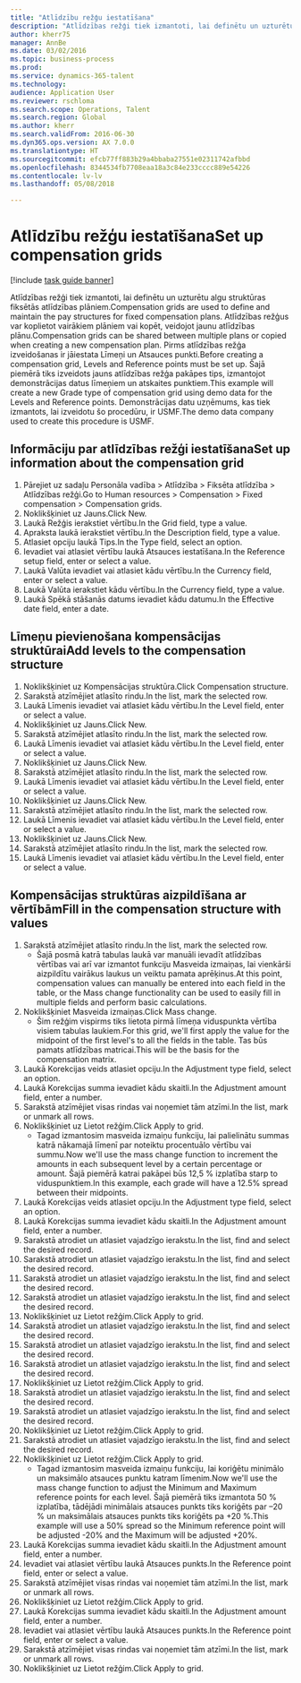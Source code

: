 ```yaml
--- 
title: "Atlīdzību režģu iestatīšana"
description: "Atlīdzības režģi tiek izmantoti, lai definētu un uzturētu algu struktūras fiksētās atlīdzības plāniem."
author: kherr75
manager: AnnBe
ms.date: 03/02/2016
ms.topic: business-process
ms.prod: 
ms.service: dynamics-365-talent
ms.technology: 
audience: Application User
ms.reviewer: rschloma
ms.search.scope: Operations, Talent
ms.search.region: Global
ms.author: kherr
ms.search.validFrom: 2016-06-30
ms.dyn365.ops.version: AX 7.0.0
ms.translationtype: HT
ms.sourcegitcommit: efcb77ff883b29a4bbaba27551e02311742afbbd
ms.openlocfilehash: 8344534fb7708eaa18a3c84e233cccc889e54226
ms.contentlocale: lv-lv
ms.lasthandoff: 05/08/2018

---
```

# <a name="set-up-compensation-grids"></a><span data-ttu-id="aa8bd-103">Atlīdzību režģu iestatīšana</span><span class="sxs-lookup"><span data-stu-id="aa8bd-103">Set up compensation grids</span></span>

[!include [task guide banner](../../includes/task-guide-banner.md)]

<span data-ttu-id="aa8bd-104">Atlīdzības režģi tiek izmantoti, lai definētu un uzturētu algu struktūras fiksētās atlīdzības plāniem.</span><span class="sxs-lookup"><span data-stu-id="aa8bd-104">Compensation grids are used to define and maintain the pay structures for fixed compensation plans.</span></span> <span data-ttu-id="aa8bd-105">Atlīdzības režģus var koplietot vairākiem plāniem vai kopēt, veidojot jaunu atlīdzības plānu.</span><span class="sxs-lookup"><span data-stu-id="aa8bd-105">Compensation grids can be shared between multiple plans or copied when creating a new compensation plan.</span></span>  <span data-ttu-id="aa8bd-106">Pirms atlīdzības režģa izveidošanas ir jāiestata Līmeņi un Atsauces punkti.</span><span class="sxs-lookup"><span data-stu-id="aa8bd-106">Before creating a compensation grid, Levels and Reference points must be set up.</span></span> <span data-ttu-id="aa8bd-107">Šajā piemērā tiks izveidots jauns atlīdzības režģa pakāpes tips, izmantojot demonstrācijas datus līmeņiem un atskaites punktiem.</span><span class="sxs-lookup"><span data-stu-id="aa8bd-107">This example will create a new Grade type of compensation grid using demo data for the Levels and Reference points.</span></span> <span data-ttu-id="aa8bd-108">Demonstrācijas datu uzņēmums, kas tiek izmantots, lai izveidotu šo procedūru, ir USMF.</span><span class="sxs-lookup"><span data-stu-id="aa8bd-108">The demo data company used to create this procedure is USMF.</span></span>


## <a name="set-up-information-about-the-compensation-grid"></a><span data-ttu-id="aa8bd-109">Informāciju par atlīdzības režģi iestatīšana</span><span class="sxs-lookup"><span data-stu-id="aa8bd-109">Set up information about the compensation grid</span></span>
1. <span data-ttu-id="aa8bd-110">Pārejiet uz sadaļu Personāla vadība > Atlīdzība > Fiksēta atlīdzība > Atlīdzības režģi.</span><span class="sxs-lookup"><span data-stu-id="aa8bd-110">Go to Human resources > Compensation > Fixed compensation > Compensation grids.</span></span>
2. <span data-ttu-id="aa8bd-111">Noklikšķiniet uz Jauns.</span><span class="sxs-lookup"><span data-stu-id="aa8bd-111">Click New.</span></span>
3. <span data-ttu-id="aa8bd-112">Laukā Režģis ierakstiet vērtību.</span><span class="sxs-lookup"><span data-stu-id="aa8bd-112">In the Grid field, type a value.</span></span>
4. <span data-ttu-id="aa8bd-113">Apraksta laukā ierakstiet vērtību.</span><span class="sxs-lookup"><span data-stu-id="aa8bd-113">In the Description field, type a value.</span></span>
5. <span data-ttu-id="aa8bd-114">Atlasiet opciju laukā Tips.</span><span class="sxs-lookup"><span data-stu-id="aa8bd-114">In the Type field, select an option.</span></span>
6. <span data-ttu-id="aa8bd-115">Ievadiet vai atlasiet vērtību laukā Atsauces iestatīšana.</span><span class="sxs-lookup"><span data-stu-id="aa8bd-115">In the Reference setup field, enter or select a value.</span></span>
7. <span data-ttu-id="aa8bd-116">Laukā Valūta ievadiet vai atlasiet kādu vērtību.</span><span class="sxs-lookup"><span data-stu-id="aa8bd-116">In the Currency field, enter or select a value.</span></span>
8. <span data-ttu-id="aa8bd-117">Laukā Valūta ierakstiet kādu vērtību.</span><span class="sxs-lookup"><span data-stu-id="aa8bd-117">In the Currency field, type a value.</span></span>
9. <span data-ttu-id="aa8bd-118">Laukā Spēkā stāšanās datums ievadiet kādu datumu.</span><span class="sxs-lookup"><span data-stu-id="aa8bd-118">In the Effective date field, enter a date.</span></span>

## <a name="add-levels-to-the-compensation-structure"></a><span data-ttu-id="aa8bd-119">Līmeņu pievienošana kompensācijas struktūrai</span><span class="sxs-lookup"><span data-stu-id="aa8bd-119">Add levels to the compensation structure</span></span>
1. <span data-ttu-id="aa8bd-120">Noklikšķiniet uz Kompensācijas struktūra.</span><span class="sxs-lookup"><span data-stu-id="aa8bd-120">Click Compensation structure.</span></span>
2. <span data-ttu-id="aa8bd-121">Sarakstā atzīmējiet atlasīto rindu.</span><span class="sxs-lookup"><span data-stu-id="aa8bd-121">In the list, mark the selected row.</span></span>
3. <span data-ttu-id="aa8bd-122">Laukā Līmenis ievadiet vai atlasiet kādu vērtību.</span><span class="sxs-lookup"><span data-stu-id="aa8bd-122">In the Level field, enter or select a value.</span></span>
4. <span data-ttu-id="aa8bd-123">Noklikšķiniet uz Jauns.</span><span class="sxs-lookup"><span data-stu-id="aa8bd-123">Click New.</span></span>
5. <span data-ttu-id="aa8bd-124">Sarakstā atzīmējiet atlasīto rindu.</span><span class="sxs-lookup"><span data-stu-id="aa8bd-124">In the list, mark the selected row.</span></span>
6. <span data-ttu-id="aa8bd-125">Laukā Līmenis ievadiet vai atlasiet kādu vērtību.</span><span class="sxs-lookup"><span data-stu-id="aa8bd-125">In the Level field, enter or select a value.</span></span>
7. <span data-ttu-id="aa8bd-126">Noklikšķiniet uz Jauns.</span><span class="sxs-lookup"><span data-stu-id="aa8bd-126">Click New.</span></span>
8. <span data-ttu-id="aa8bd-127">Sarakstā atzīmējiet atlasīto rindu.</span><span class="sxs-lookup"><span data-stu-id="aa8bd-127">In the list, mark the selected row.</span></span>
9. <span data-ttu-id="aa8bd-128">Laukā Līmenis ievadiet vai atlasiet kādu vērtību.</span><span class="sxs-lookup"><span data-stu-id="aa8bd-128">In the Level field, enter or select a value.</span></span>
10. <span data-ttu-id="aa8bd-129">Noklikšķiniet uz Jauns.</span><span class="sxs-lookup"><span data-stu-id="aa8bd-129">Click New.</span></span>
11. <span data-ttu-id="aa8bd-130">Sarakstā atzīmējiet atlasīto rindu.</span><span class="sxs-lookup"><span data-stu-id="aa8bd-130">In the list, mark the selected row.</span></span>
12. <span data-ttu-id="aa8bd-131">Laukā Līmenis ievadiet vai atlasiet kādu vērtību.</span><span class="sxs-lookup"><span data-stu-id="aa8bd-131">In the Level field, enter or select a value.</span></span>
13. <span data-ttu-id="aa8bd-132">Noklikšķiniet uz Jauns.</span><span class="sxs-lookup"><span data-stu-id="aa8bd-132">Click New.</span></span>
14. <span data-ttu-id="aa8bd-133">Sarakstā atzīmējiet atlasīto rindu.</span><span class="sxs-lookup"><span data-stu-id="aa8bd-133">In the list, mark the selected row.</span></span>
15. <span data-ttu-id="aa8bd-134">Laukā Līmenis ievadiet vai atlasiet kādu vērtību.</span><span class="sxs-lookup"><span data-stu-id="aa8bd-134">In the Level field, enter or select a value.</span></span>

## <a name="fill-in-the-compensation-structure-with-values"></a><span data-ttu-id="aa8bd-135">Kompensācijas struktūras aizpildīšana ar vērtībām</span><span class="sxs-lookup"><span data-stu-id="aa8bd-135">Fill in the compensation structure with values</span></span>
1. <span data-ttu-id="aa8bd-136">Sarakstā atzīmējiet atlasīto rindu.</span><span class="sxs-lookup"><span data-stu-id="aa8bd-136">In the list, mark the selected row.</span></span>
    * <span data-ttu-id="aa8bd-137">Šajā posmā katrā tabulas laukā var manuāli ievadīt atlīdzības vērtības vai arī var izmantot funkciju Masveida izmaiņas, lai vienkārši aizpildītu vairākus laukus un veiktu pamata aprēķinus.</span><span class="sxs-lookup"><span data-stu-id="aa8bd-137">At this point, compensation values can manually be entered into each field in the table, or the Mass change functionality can be used to easily fill in multiple fields and perform basic calculations.</span></span>  
2. <span data-ttu-id="aa8bd-138">Noklikšķiniet Masveida izmaiņas.</span><span class="sxs-lookup"><span data-stu-id="aa8bd-138">Click Mass change.</span></span>
    * <span data-ttu-id="aa8bd-139">Šim režģim vispirms tiks lietota pirmā līmeņa viduspunkta vērtība visiem tabulas laukiem.</span><span class="sxs-lookup"><span data-stu-id="aa8bd-139">For this grid, we'll first apply the value for the midpoint of the first level's to all the fields in the table.</span></span> <span data-ttu-id="aa8bd-140">Tas būs pamats atlīdzības matricai.</span><span class="sxs-lookup"><span data-stu-id="aa8bd-140">This will be the basis for the compensation matrix.</span></span>  
3. <span data-ttu-id="aa8bd-141">Laukā Korekcijas veids atlasiet opciju.</span><span class="sxs-lookup"><span data-stu-id="aa8bd-141">In the Adjustment type field, select an option.</span></span>
4. <span data-ttu-id="aa8bd-142">Laukā Korekcijas summa ievadiet kādu skaitli.</span><span class="sxs-lookup"><span data-stu-id="aa8bd-142">In the Adjustment amount field, enter a number.</span></span>
5. <span data-ttu-id="aa8bd-143">Sarakstā atzīmējiet visas rindas vai noņemiet tām atzīmi.</span><span class="sxs-lookup"><span data-stu-id="aa8bd-143">In the list, mark or unmark all rows.</span></span>
6. <span data-ttu-id="aa8bd-144">Noklikšķiniet uz Lietot režģim.</span><span class="sxs-lookup"><span data-stu-id="aa8bd-144">Click Apply to grid.</span></span>
    * <span data-ttu-id="aa8bd-145">Tagad izmantosim masveida izmaiņu funkciju, lai palielinātu summas katrā nākamajā līmenī par noteiktu procentuālo vērtību vai summu.</span><span class="sxs-lookup"><span data-stu-id="aa8bd-145">Now we'll use the mass change function to increment the amounts in each subsequent level by a certain percentage or amount.</span></span> <span data-ttu-id="aa8bd-146">Šajā piemērā katrai pakāpei būs 12,5 % izplatība starp to viduspunktiem.</span><span class="sxs-lookup"><span data-stu-id="aa8bd-146">In this example, each grade will have a 12.5% spread between their midpoints.</span></span>  
7. <span data-ttu-id="aa8bd-147">Laukā Korekcijas veids atlasiet opciju.</span><span class="sxs-lookup"><span data-stu-id="aa8bd-147">In the Adjustment type field, select an option.</span></span>
8. <span data-ttu-id="aa8bd-148">Laukā Korekcijas summa ievadiet kādu skaitli.</span><span class="sxs-lookup"><span data-stu-id="aa8bd-148">In the Adjustment amount field, enter a number.</span></span>
9. <span data-ttu-id="aa8bd-149">Sarakstā atrodiet un atlasiet vajadzīgo ierakstu.</span><span class="sxs-lookup"><span data-stu-id="aa8bd-149">In the list, find and select the desired record.</span></span>
10. <span data-ttu-id="aa8bd-150">Sarakstā atrodiet un atlasiet vajadzīgo ierakstu.</span><span class="sxs-lookup"><span data-stu-id="aa8bd-150">In the list, find and select the desired record.</span></span>
11. <span data-ttu-id="aa8bd-151">Sarakstā atrodiet un atlasiet vajadzīgo ierakstu.</span><span class="sxs-lookup"><span data-stu-id="aa8bd-151">In the list, find and select the desired record.</span></span>
12. <span data-ttu-id="aa8bd-152">Sarakstā atrodiet un atlasiet vajadzīgo ierakstu.</span><span class="sxs-lookup"><span data-stu-id="aa8bd-152">In the list, find and select the desired record.</span></span>
13. <span data-ttu-id="aa8bd-153">Noklikšķiniet uz Lietot režģim.</span><span class="sxs-lookup"><span data-stu-id="aa8bd-153">Click Apply to grid.</span></span>
14. <span data-ttu-id="aa8bd-154">Sarakstā atrodiet un atlasiet vajadzīgo ierakstu.</span><span class="sxs-lookup"><span data-stu-id="aa8bd-154">In the list, find and select the desired record.</span></span>
15. <span data-ttu-id="aa8bd-155">Sarakstā atrodiet un atlasiet vajadzīgo ierakstu.</span><span class="sxs-lookup"><span data-stu-id="aa8bd-155">In the list, find and select the desired record.</span></span>
16. <span data-ttu-id="aa8bd-156">Sarakstā atrodiet un atlasiet vajadzīgo ierakstu.</span><span class="sxs-lookup"><span data-stu-id="aa8bd-156">In the list, find and select the desired record.</span></span>
17. <span data-ttu-id="aa8bd-157">Noklikšķiniet uz Lietot režģim.</span><span class="sxs-lookup"><span data-stu-id="aa8bd-157">Click Apply to grid.</span></span>
18. <span data-ttu-id="aa8bd-158">Sarakstā atrodiet un atlasiet vajadzīgo ierakstu.</span><span class="sxs-lookup"><span data-stu-id="aa8bd-158">In the list, find and select the desired record.</span></span>
19. <span data-ttu-id="aa8bd-159">Sarakstā atrodiet un atlasiet vajadzīgo ierakstu.</span><span class="sxs-lookup"><span data-stu-id="aa8bd-159">In the list, find and select the desired record.</span></span>
20. <span data-ttu-id="aa8bd-160">Noklikšķiniet uz Lietot režģim.</span><span class="sxs-lookup"><span data-stu-id="aa8bd-160">Click Apply to grid.</span></span>
21. <span data-ttu-id="aa8bd-161">Sarakstā atrodiet un atlasiet vajadzīgo ierakstu.</span><span class="sxs-lookup"><span data-stu-id="aa8bd-161">In the list, find and select the desired record.</span></span>
22. <span data-ttu-id="aa8bd-162">Noklikšķiniet uz Lietot režģim.</span><span class="sxs-lookup"><span data-stu-id="aa8bd-162">Click Apply to grid.</span></span>
    * <span data-ttu-id="aa8bd-163">Tagad izmantosim masveida izmaiņu funkciju, lai koriģētu minimālo un maksimālo atsauces punktu katram līmenim.</span><span class="sxs-lookup"><span data-stu-id="aa8bd-163">Now we'll use the mass change function to adjust the Minimum and Maximum reference points for each level.</span></span> <span data-ttu-id="aa8bd-164">Šajā piemērā tiks izmantota 50 % izplatība, tādējādi minimālais atsauces punkts tiks koriģēts par –20 % un maksimālais atsauces punkts tiks koriģēts pa +20 %.</span><span class="sxs-lookup"><span data-stu-id="aa8bd-164">This example will use a 50% spread so the Minimum reference point will be adjusted -20% and the Maximum will be adjusted +20%.</span></span>  
23. <span data-ttu-id="aa8bd-165">Laukā Korekcijas summa ievadiet kādu skaitli.</span><span class="sxs-lookup"><span data-stu-id="aa8bd-165">In the Adjustment amount field, enter a number.</span></span>
24. <span data-ttu-id="aa8bd-166">Ievadiet vai atlasiet vērtību laukā Atsauces punkts.</span><span class="sxs-lookup"><span data-stu-id="aa8bd-166">In the Reference point field, enter or select a value.</span></span>
25. <span data-ttu-id="aa8bd-167">Sarakstā atzīmējiet visas rindas vai noņemiet tām atzīmi.</span><span class="sxs-lookup"><span data-stu-id="aa8bd-167">In the list, mark or unmark all rows.</span></span>
26. <span data-ttu-id="aa8bd-168">Noklikšķiniet uz Lietot režģim.</span><span class="sxs-lookup"><span data-stu-id="aa8bd-168">Click Apply to grid.</span></span>
27. <span data-ttu-id="aa8bd-169">Laukā Korekcijas summa ievadiet kādu skaitli.</span><span class="sxs-lookup"><span data-stu-id="aa8bd-169">In the Adjustment amount field, enter a number.</span></span>
28. <span data-ttu-id="aa8bd-170">Ievadiet vai atlasiet vērtību laukā Atsauces punkts.</span><span class="sxs-lookup"><span data-stu-id="aa8bd-170">In the Reference point field, enter or select a value.</span></span>
29. <span data-ttu-id="aa8bd-171">Sarakstā atzīmējiet visas rindas vai noņemiet tām atzīmi.</span><span class="sxs-lookup"><span data-stu-id="aa8bd-171">In the list, mark or unmark all rows.</span></span>
30. <span data-ttu-id="aa8bd-172">Noklikšķiniet uz Lietot režģim.</span><span class="sxs-lookup"><span data-stu-id="aa8bd-172">Click Apply to grid.</span></span>


